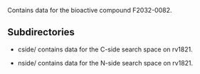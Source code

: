 Contains data for the bioactive compound F2032-0082.

## Subdirectories

- cside/ contains data for the C-side search space on rv1821.

- nside/ contains data for the N-side search space on rv1821.

